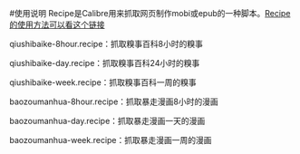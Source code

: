 #使用说明
Recipe是Calibre用来抓取网页制作mobi或epub的一种脚本。[Recipe的使用方法可以看这个链接][recipe howto]

qiushibaike-8hour.recipe：抓取糗事百科8小时的糗事

qiushibaike-day.recipe：抓取糗事百科24小时的糗事

qiushibaike-week.recipe：抓取糗事百科一周的糗事

baozoumanhua-8hour.recipe：抓取暴走漫画8小时的漫画

baozoumanhua-day.recipe：抓取暴走漫画一天的漫画

baozoumanhua-week.recipe：抓取暴走漫画一周的漫画

[recipe howto]: http://richardustc.github.io/blog/2013/06/calibre-recipe-howto/